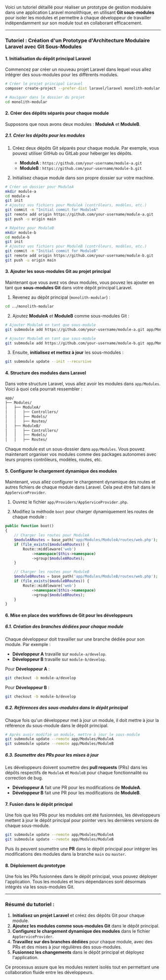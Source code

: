 Voici un tutoriel détaillé pour réaliser un prototype de gestion modulaire dans une application Laravel monolithique, en utilisant **Git sous-modules** pour isoler les modules et permettre à chaque développeur de travailler indépendamment sur son module tout en collaborant efficacement.

---

### Tutoriel : Création d'un Prototype d'Architecture Modulaire Laravel avec Git Sous-Modules

#### 1. **Initialisation du dépôt principal Laravel**

Commencez par créer un nouveau projet Laravel dans lequel vous allez intégrer des sous-modules pour les différents modules.

```bash
# Créer le projet principal Laravel
composer create-project --prefer-dist laravel/laravel monolith-modular

# Naviguer dans le dossier du projet
cd monolith-modular
```

#### 2. **Créer des dépôts séparés pour chaque module**

Supposons que nous avons deux modules : **ModuleA** et **ModuleB**.

##### 2.1. **Créer les dépôts pour les modules**

1. Créez deux dépôts Git séparés pour chaque module. Par exemple, vous pouvez utiliser GitHub ou GitLab pour héberger les dépôts.

   - **ModuleA** : `https://github.com/your-username/module-a.git`
   - **ModuleB** : `https://github.com/your-username/module-b.git`

2. Initialisez chaque module dans son propre dossier sur votre machine.

```bash
# Créer un dossier pour ModuleA
mkdir module-a
cd module-a
git init
# Ajoutez vos fichiers pour ModuleA (contrôleurs, modèles, etc.)
git commit -m "Initial commit for ModuleA"
git remote add origin https://github.com/your-username/module-a.git
git push -u origin main

# Répétez pour ModuleB
mkdir module-b
cd module-b
git init
# Ajoutez vos fichiers pour ModuleB (contrôleurs, modèles, etc.)
git commit -m "Initial commit for ModuleB"
git remote add origin https://github.com/your-username/module-b.git
git push -u origin main
```

#### 3. **Ajouter les sous-modules Git au projet principal**

Maintenant que vous avez vos deux modules, vous pouvez les ajouter en tant que **sous-modules Git** dans votre dépôt principal Laravel.

1. Revenez au dépôt principal (`monolith-modular`) :

```bash
cd ../monolith-modular
```

2. Ajoutez **ModuleA** et **ModuleB** comme sous-modules Git :

```bash
# Ajouter ModuleA en tant que sous-module
git submodule add https://github.com/your-username/module-a.git app/Modules/ModuleA

# Ajouter ModuleB en tant que sous-module
git submodule add https://github.com/your-username/module-b.git app/Modules/ModuleB
```

3. Ensuite, **initialisez et mettez à jour** les sous-modules :

```bash
git submodule update --init --recursive
```

#### 4. **Structure des modules dans Laravel**

Dans votre structure Laravel, vous allez avoir les modules dans `app/Modules`. Voici à quoi cela pourrait ressembler :

```bash
app/
├── Modules/
│   ├── ModuleA/
│   │   ├── Controllers/
│   │   ├── Models/
│   │   ├── Routes/
│   ├── ModuleB/
│   │   ├── Controllers/
│   │   ├── Models/
│   │   ├── Routes/
```

Chaque module est un sous-dossier dans `app/Modules`. Vous pouvez maintenant organiser vos modules comme des packages autonomes avec leurs propres contrôleurs, modèles, routes, etc.

#### 5. **Configurer le chargement dynamique des modules**

Maintenant, vous allez configurer le chargement dynamique des routes et autres fichiers de chaque module dans Laravel. Cela peut être fait dans le `AppServiceProvider`.

1. Ouvrez le fichier `app/Providers/AppServiceProvider.php`.

2. Modifiez la méthode `boot` pour charger dynamiquement les routes de chaque module :

```php
public function boot()
{
    // Charger les routes pour ModuleA
    $moduleARoutes = base_path('app/Modules/ModuleA/routes/web.php');
    if (file_exists($moduleARoutes)) {
        Route::middleware('web')
            ->namespace($this->namespace)
            ->group($moduleARoutes);
    }

    // Charger les routes pour ModuleB
    $moduleBRoutes = base_path('app/Modules/ModuleB/routes/web.php');
    if (file_exists($moduleBRoutes)) {
        Route::middleware('web')
            ->namespace($this->namespace)
            ->group($moduleBRoutes);
    }
}
```

#### 6. **Mise en place des workflows de Git pour les développeurs**

##### 6.1. **Création des branches dédiées pour chaque module**

Chaque développeur doit travailler sur une branche dédiée pour son module. Par exemple :

- **Développeur A** travaille sur `module-a/develop`.
- **Développeur B** travaille sur `module-b/develop`.

Pour **Développeur A** :

```bash
git checkout -b module-a/develop
```

Pour **Développeur B** :

```bash
git checkout -b module-b/develop
```

##### 6.2. **Références des sous-modules dans le dépôt principal**

Chaque fois qu'un développeur met à jour un module, il doit mettre à jour la référence du sous-module dans le dépôt principal.

```bash
# Après avoir modifié un module, mettre à jour le sous-module
git submodule update --remote app/Modules/ModuleA
git submodule update --remote app/Modules/ModuleB
```

##### 6.3. **Soumettre des PRs pour les mises à jour**

Les développeurs doivent soumettre des **pull requests** (PRs) dans les dépôts respectifs de `ModuleA` et `ModuleB` pour chaque fonctionnalité ou correction de bug.

- **Développeur A** fait une PR pour les modifications de **ModuleA**.
- **Développeur B** fait une PR pour les modifications de **ModuleB**.

#### 7. **Fusion dans le dépôt principal**

Une fois que les PRs pour les modules ont été fusionnées, les développeurs mettent à jour le dépôt principal pour pointer vers les dernières versions de chaque sous-module.

```bash
git submodule update --remote app/Modules/ModuleA
git submodule update --remote app/Modules/ModuleB
```

Puis ils peuvent soumettre une **PR** dans le dépôt principal pour intégrer les modifications des modules dans la branche `main` ou `master`.

#### 8. **Déploiement du prototype**

Une fois les PRs fusionnées dans le dépôt principal, vous pouvez déployer l'application. Tous les modules et leurs dépendances sont désormais intégrés via les sous-modules Git.

---

### Résumé du tutoriel :

1. **Initialisez un projet Laravel** et créez des dépôts Git pour chaque module.
2. **Ajoutez les modules comme sous-modules Git** dans le dépôt principal.
3. **Configurez le chargement dynamique des modules** dans le fichier `AppServiceProvider`.
4. **Travaillez sur des branches dédiées** pour chaque module, avec des PRs et des mises à jour régulières des sous-modules.
5. **Fusionnez les changements** dans le dépôt principal et déployez l'application.

Ce processus assure que les modules restent isolés tout en permettant une collaboration fluide entre les développeurs.